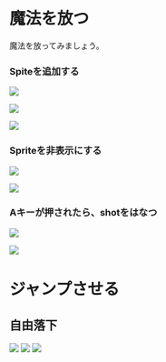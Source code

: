 # 魔法を放つ

魔法を放ってみましょう。

### Spiteを追加する
![](new_sprite_001.png)

![](new_sprite_002.png)

![](new_sprite_003.png)



### Spriteを非表示にする
![](newsprite_script_hide_001.png)

![](newsprite_script_001.png)


### Aキーが押されたら、shotをはなつ
![](newsprite_script_shot_001.png)

![](newsprite_script_shot_002.png)


# ジャンプさせる

## 自由落下

![](newsprite_script_jump_001.png)
![](newsprite_script_jump_002.png)
![](newsprite_script_jump_003.png)


